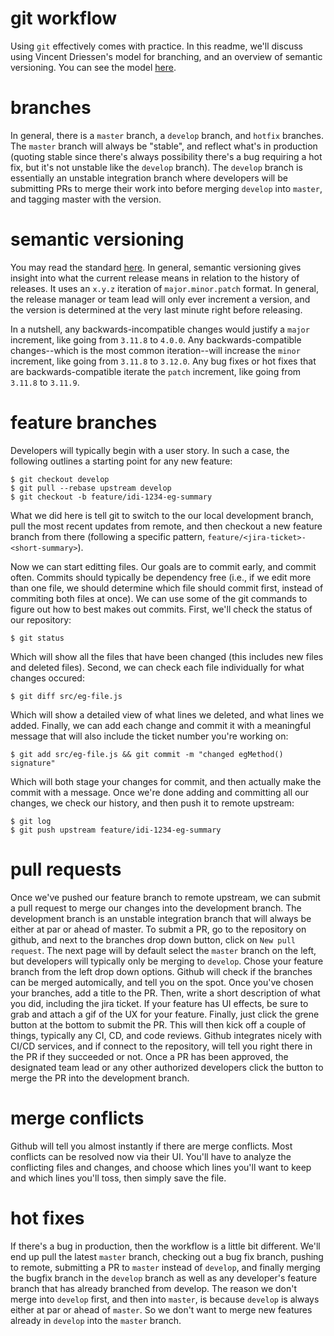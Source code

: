 # git workflow

Using `git` effectively comes with practice. In this readme, we'll discuss using Vincent Driessen's model for branching, and an overview of semantic versioning. You can see the model [here](https://nvie.com/img/git-model@2x.png).

# branches

In general, there is a `master` branch, a `develop` branch, and `hotfix` branches. The `master` branch will always be "stable", and reflect what's in production (quoting stable since there's always possibility there's a bug requiring a hot fix, but it's not unstable like the `develop` branch). The `develop` branch is essentially an unstable integration branch where developers will be submitting PRs to merge their work into before merging `develop` into `master`, and tagging master with the version.

# semantic versioning

You may read the standard [here](https://semver.org/). In general, semantic versioning gives insight into what the current release means in relation to the history of releases. It uses an `x.y.z` iteration of `major.minor.patch` format. In general, the release manager or team lead will only ever increment a version, and the version is determined at the very last minute right before releasing.

In a nutshell, any backwards-incompatible changes would justify a `major` increment, like going from `3.11.8` to `4.0.0`. Any backwards-compatible changes--which is the most common iteration--will increase the `minor` increment, like going from `3.11.8` to `3.12.0`. Any bug fixes or hot fixes that are backwards-compatible iterate the `patch` increment, like going from `3.11.8` to `3.11.9`.

# feature branches

Developers will typically begin with a user story. In such a case, the following outlines a starting point for any new feature:

```
$ git checkout develop
$ git pull --rebase upstream develop
$ git checkout -b feature/idi-1234-eg-summary
```

What we did here is tell git to switch to the our local development branch, pull the most recent updates from remote, and then checkout a new feature branch from there (following a specific pattern, `feature/<jira-ticket>-<short-summary>`).

Now we can start editting files. Our goals are to commit early, and commit often. Commits should typically be dependency free (i.e., if we edit more than one file, we should determine which file should commit first, instead of commiting both files at once). We can use some of the git commands to figure out how to best makes out commits. First, we'll check the status of our repository:

```
$ git status
```

Which will show all the files that have been changed (this includes new files and deleted files). Second, we can check each file individually for what changes occured:

```
$ git diff src/eg-file.js
```

Which will show a detailed view of what lines we deleted, and what lines we added. Finally, we can add each change and commit it with a meaningful message that will also include the ticket number you're working on:

```
$ git add src/eg-file.js && git commit -m "changed egMethod() signature"
```

Which will both stage your changes for commit, and then actually make the commit with a message. Once we're done adding and committing all our changes, we check our history, and then push it to remote upstream:

```
$ git log
$ git push upstream feature/idi-1234-eg-summary
```

# pull requests

Once we've pushed our feature branch to remote upstream, we can submit a pull request to merge our changes into the development branch. The development branch is an unstable integration branch that will always be either at par or ahead of master. To submit a PR, go to the repository on github, and next to the branches drop down button, click on `New pull request`. The next page will by default select the `master` branch on the left, but developers will typically only be merging to `develop`. Chose your feature branch from the left drop down options. Github will check if the branches can be merged automically, and tell you on the spot. Once you've chosen your branches, add a title to the PR. Then, write a short description of what you did, including the jira ticket. If your feature has UI effects, be sure to grab and attach a gif of the UX for your feature. Finally, just click the grene button at the bottom to submit the PR. This will then kick off a couple of things, typically any CI, CD, and code reviews. Github integrates nicely with CI/CD services, and if connect to the repository, will tell you right there in the PR if they succeeded or not. Once a PR has been approved, the designated team lead or any other authorized developers click the button to merge the PR into the development branch.

# merge conflicts

Github will tell you almost instantly if there are merge conflicts. Most conflicts can be resolved now via their UI. You'll have to analyze the conflicting files and changes, and choose which lines you'll want to keep and which lines you'll toss, then simply save the file.

# hot fixes

If there's a bug in production, then the workflow is a little bit different. We'll end up pull the latest `master` branch, checking out a bug fix branch, pushing to remote, submitting a PR to `master` instead of `develop`, and finally merging the bugfix branch in the `develop` branch as well as any developer's feature branch that has already branched from develop. The reason we don't merge into `develop` first, and then into `master`, is because `develop` is always either at par or ahead of `master`. So we don't want to merge new features already in `develop` into the `master` branch.